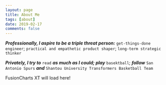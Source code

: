 ```yaml
---
layout: page
title: About Me
tags: [about]
date: 2019-02-17
comments: false
---
```

    
***Professionally, I aspire to be a triple threat person:*** `get-things-done engineer`; `practical and empathetic product shaper`; `long-term strategic thinker`

***Privately, I try to*** `read` ***as much as I could; play*** `basektball`; ***follow*** `San Antonio Spurs` ***and*** `Shantou University Transformers Basketball Team`


<html>
<head>
	<title>My first chart using FusionCharts Suite XT</title>
	<style>
	    body {
		margin: 0 auto;
	    }
	</style>
	<script type="text/javascript" src="https://cdn.fusioncharts.com/fusioncharts/latest/fusioncharts.js"></script>
	<script type="text/javascript" src="https://cdn.fusioncharts.com/fusioncharts/latest/themes/fusioncharts.theme.fusion.js"></script>
	<script type="text/javascript">
		FusionCharts.ready(function(){
			var chartObj = new FusionCharts({
    type: 'radar',
    renderAt: 'chart-container',
    width: '600',
    height: '350',
    dataFormat: 'json',
    dataSource: {
        "chart": {
            "caption": "My Technical Skill Sets",
            "subCaption": "Based on customer feedback survey",
            "numberPreffix": "$",
            "theme": "fusion",
            "radarfillcolor": "#ffffff",
        },
        "categories": [{
            "category": [{
                "label": "Python"
            }, {
                "label": "SQL"
            }, {
                "label": "JavaScript"
            }, {
                "label": "HTML"
            }, {
                "label": "CSS"
            }, {
                "label": "Linux"
            }, {
                "label": "Excel"
            }]
        }],
        "dataset": [{
            "seriesname": "Proficiency",
            "data": [{
                "value": "4.0"
            }, {
                "value": "4.8"
            }, {
                "value": "3.0"
            }, {
                "value": "3.5"
            }, {
                "value": "3.3"
            }, {
                "value": "3.8"
            }, {
                "value": "4.9"
            }]
        }]
    }
}
);
			chartObj.render();
		});
	</script>
	</head>
	<body>
		<div id="chart-container">FusionCharts XT will load here!</div>
	</body>
</html>

